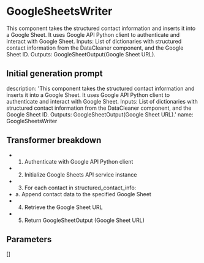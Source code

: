 
# GoogleSheetsWriter

This component takes the structured contact information and inserts it into a Google Sheet. It uses Google API Python client to authenticate and interact with Google Sheet. Inputs: List of dictionaries with structured contact information from the DataCleaner component, and the Google Sheet ID. Outputs: GoogleSheetOutput(Google Sheet URL).

## Initial generation prompt
description: 'This component takes the structured contact information and inserts
  it into a Google Sheet. It uses Google API Python client to authenticate and interact
  with Google Sheet. Inputs: List of dictionaries with structured contact information
  from the DataCleaner component, and the Google Sheet ID. Outputs: GoogleSheetOutput(Google
  Sheet URL).'
name: GoogleSheetsWriter


## Transformer breakdown
- 1. Authenticate with Google API Python client
- 2. Initialize Google Sheets API service instance
- 3. For each contact in structured_contact_info:
- a. Append contact data to the specified Google Sheet
- 4. Retrieve the Google Sheet URL
- 5. Return GoogleSheetOutput (Google Sheet URL)

## Parameters
[]

        